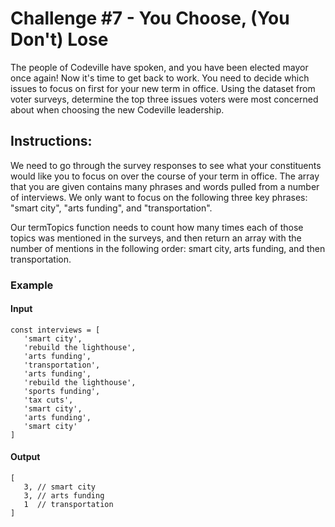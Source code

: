 # Challenge #7 - You Choose, (You Don't) Lose

<p>The people of Codeville have spoken, and you have been elected mayor once again! Now it's time to get back to work. You need to decide which issues to focus on first for your new term in office. Using the dataset from voter surveys, determine the top three issues voters were most concerned about when choosing the new Codeville leadership.
</p>

## Instructions: 

<p>We need to go through the survey responses to see what your constituents would like you to focus on over the course of your term in office. The array that you are given contains many phrases and words pulled from a number of interviews. We only want to focus on the following three key phrases: "smart city", "arts funding", and "transportation".

Our termTopics function needs to count how many times each of those topics was mentioned in the surveys, and then return an array with the number of mentions in the following order: smart city, arts funding, and then transportation.
</p>

### Example 
#### Input
``` 
const interviews = [
   'smart city', 
   'rebuild the lighthouse', 
   'arts funding', 
   'transportation',
   'arts funding', 
   'rebuild the lighthouse', 
   'sports funding', 
   'tax cuts', 
   'smart city',
   'arts funding', 
   'smart city'
]
```

#### Output
```
[
   3, // smart city
   3, // arts funding
   1  // transportation
]
```